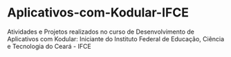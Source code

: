 # Aplicativos-com-Kodular-IFCE
Atividades e Projetos realizados no curso de  Desenvolvimento de Aplicativos com Kodular: Iniciante do Instituto Federal de Educação, Ciência e Tecnologia do Ceará - IFCE
